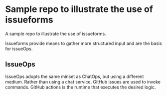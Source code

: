 # Sample repo to illustrate the use of issueforms

A sample repo to illustrate the use of issueforms.

Issueforms provide means to gather more structured input and are the basis for issueOps.

## IssueOps 

IssueOps adopts the same minset as ChatOps, but using a different medium. Rather than using a chat service, GitHub issues are used to invoke commands. GitHub actions is the runtime that executes the desired logic.


